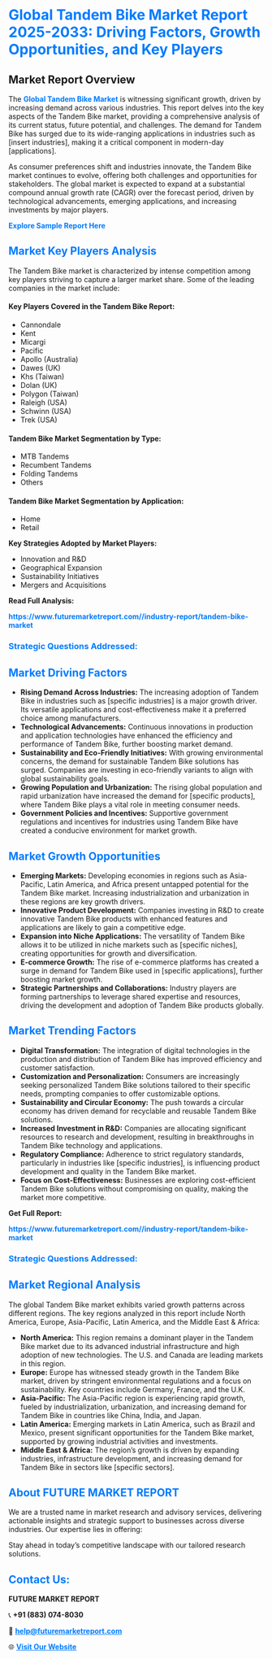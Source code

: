 <h1 style="color: #007BFF;">Global Tandem Bike Market Report 2025-2033: Driving Factors, Growth Opportunities, and Key Players</h1>

<section id="overview">
<h2>Market Report Overview</h2>
<p>The <a href="https://www.futuremarketreport.com//industry-report/tandem-bike-market" style="color: #007BFF; text-decoration: none;"><strong>Global Tandem Bike Market</strong></a> is witnessing significant growth, driven by increasing demand across various industries. This report delves into the key aspects of the Tandem Bike market, providing a comprehensive analysis of its current status, future potential, and challenges. The demand for Tandem Bike has surged due to its wide-ranging applications in industries such as [insert industries], making it a critical component in modern-day [applications].</p>
<p>As consumer preferences shift and industries innovate, the Tandem Bike market continues to evolve, offering both challenges and opportunities for stakeholders. The global market is expected to expand at a substantial compound annual growth rate (CAGR) over the forecast period, driven by technological advancements, emerging applications, and increasing investments by major players.</p>
</section>

<section id="overview">
<p><a href="https://www.futuremarketreport.com//request-sample/reportId=83711" style="color: #007BFF; text-decoration: none;"><strong>Explore Sample Report Here</strong></a></p>
</section>

<section id="key-players">
<h2 style="color: #007BFF;">Market Key Players Analysis</h2>
<p>The Tandem Bike market is characterized by intense competition among key players striving to capture a larger market share. Some of the leading companies in the market include:</p>
<h4>Key Players Covered in the Tandem Bike Report:</h4>
<ul><li>Cannondale</li><li>Kent</li><li>Micargi</li><li>Pacific</li><li>Apollo (Australia)</li><li>Dawes (UK)</li><li>Khs (Taiwan)</li><li>Dolan (UK)</li><li>Polygon (Taiwan)</li><li>Raleigh (USA)</li><li>Schwinn (USA)</li><li>Trek (USA)</li></ul>
<h4>Tandem Bike Market Segmentation by Type:</h4>
<ul><li>MTB Tandems</li><li>Recumbent Tandems</li><li>Folding Tandems</li><li>Others</li></ul>

<h4>Tandem Bike Market Segmentation by Application:</h4>
<ul><li>Home</li><li>Retail</li></ul>
<p><strong>Key Strategies Adopted by Market Players:</strong></p>
<ul>
<li>Innovation and R&D</li>
<li>Geographical Expansion</li>
<li>Sustainability Initiatives</li>
<li>Mergers and Acquisitions</li>
</ul>
</section>

<section>
<p><strong>Read Full Analysis: </strong></p><a href="https://www.futuremarketreport.com//industry-report/tandem-bike-market" style="color: #007BFF; text-decoration: none;"><strong>https://www.futuremarketreport.com//industry-report/tandem-bike-market</strong></a>
<h3 style="color: #007BFF;">Strategic Questions Addressed:</h3>
</section>

<section id="driving-factors">
<h2 style="color: #007BFF;">Market Driving Factors</h2>
<ul>
<li><strong>Rising Demand Across Industries:</strong> The increasing adoption of Tandem Bike in industries such as [specific industries] is a major growth driver. Its versatile applications and cost-effectiveness make it a preferred choice among manufacturers.</li>
<li><strong>Technological Advancements:</strong> Continuous innovations in production and application technologies have enhanced the efficiency and performance of Tandem Bike, further boosting market demand.</li>
<li><strong>Sustainability and Eco-Friendly Initiatives:</strong> With growing environmental concerns, the demand for sustainable Tandem Bike solutions has surged. Companies are investing in eco-friendly variants to align with global sustainability goals.</li>
<li><strong>Growing Population and Urbanization:</strong> The rising global population and rapid urbanization have increased the demand for [specific products], where Tandem Bike plays a vital role in meeting consumer needs.</li>
<li><strong>Government Policies and Incentives:</strong> Supportive government regulations and incentives for industries using Tandem Bike have created a conducive environment for market growth.</li>
</ul>
</section>

<section id="growth-opportunities">
<h2 style="color: #007BFF;">Market Growth Opportunities</h2>
<ul>
<li><strong>Emerging Markets:</strong> Developing economies in regions such as Asia-Pacific, Latin America, and Africa present untapped potential for the Tandem Bike market. Increasing industrialization and urbanization in these regions are key growth drivers.</li>
<li><strong>Innovative Product Development:</strong> Companies investing in R&D to create innovative Tandem Bike products with enhanced features and applications are likely to gain a competitive edge.</li>
<li><strong>Expansion into Niche Applications:</strong> The versatility of Tandem Bike allows it to be utilized in niche markets such as [specific niches], creating opportunities for growth and diversification.</li>
<li><strong>E-commerce Growth:</strong> The rise of e-commerce platforms has created a surge in demand for Tandem Bike used in [specific applications], further boosting market growth.</li>
<li><strong>Strategic Partnerships and Collaborations:</strong> Industry players are forming partnerships to leverage shared expertise and resources, driving the development and adoption of Tandem Bike products globally.</li>
</ul>
</section>

<section id="trending-factors">
<h2 style="color: #007BFF;">Market Trending Factors</h2>
<ul>
<li><strong>Digital Transformation:</strong> The integration of digital technologies in the production and distribution of Tandem Bike has improved efficiency and customer satisfaction.</li>
<li><strong>Customization and Personalization:</strong> Consumers are increasingly seeking personalized Tandem Bike solutions tailored to their specific needs, prompting companies to offer customizable options.</li>
<li><strong>Sustainability and Circular Economy:</strong> The push towards a circular economy has driven demand for recyclable and reusable Tandem Bike solutions.</li>
<li><strong>Increased Investment in R&D:</strong> Companies are allocating significant resources to research and development, resulting in breakthroughs in Tandem Bike technology and applications.</li>
<li><strong>Regulatory Compliance:</strong> Adherence to strict regulatory standards, particularly in industries like [specific industries], is influencing product development and quality in the Tandem Bike market.</li>
<li><strong>Focus on Cost-Effectiveness:</strong> Businesses are exploring cost-efficient Tandem Bike solutions without compromising on quality, making the market more competitive.</li>
</ul>
</section>

<section>
<p><strong>Get Full Report: </strong></p><a href="https://www.futuremarketreport.com//industry-report/tandem-bike-market" style="color: #007BFF; text-decoration: none;"><strong>https://www.futuremarketreport.com//industry-report/tandem-bike-market</strong></a>
<h3 style="color: #007BFF;">Strategic Questions Addressed:</h3>
</section>


<section id="regional-analysis">
<h2 style="color: #007BFF;">Market Regional Analysis</h2>
<p>The global Tandem Bike market exhibits varied growth patterns across different regions. The key regions analyzed in this report include North America, Europe, Asia-Pacific, Latin America, and the Middle East & Africa:</p>
<ul>
<li><strong>North America:</strong> This region remains a dominant player in the Tandem Bike market due to its advanced industrial infrastructure and high adoption of new technologies. The U.S. and Canada are leading markets in this region.</li>
<li><strong>Europe:</strong> Europe has witnessed steady growth in the Tandem Bike market, driven by stringent environmental regulations and a focus on sustainability. Key countries include Germany, France, and the U.K.</li>
<li><strong>Asia-Pacific:</strong> The Asia-Pacific region is experiencing rapid growth, fueled by industrialization, urbanization, and increasing demand for Tandem Bike in countries like China, India, and Japan.</li>
<li><strong>Latin America:</strong> Emerging markets in Latin America, such as Brazil and Mexico, present significant opportunities for the Tandem Bike market, supported by growing industrial activities and investments.</li>
<li><strong>Middle East & Africa:</strong> The region’s growth is driven by expanding industries, infrastructure development, and increasing demand for Tandem Bike in sectors like [specific sectors].</li>
</ul>
</section>

<footer>
<h2 style="color: #007BFF;">About FUTURE MARKET REPORT</h2>
<p>We are a trusted name in market research and advisory services, delivering actionable insights and strategic support to businesses across diverse industries. Our expertise lies in offering:</p>

<p>Stay ahead in today’s competitive landscape with our tailored research solutions.</p>

<h2 style="color: #007BFF;">Contact Us:</h2>
<p><strong>FUTURE MARKET REPORT</strong></p>
<p>📞 <strong>+91 (883) 074-8030</strong></p>
<p>📧 <strong><a href="mailto:help@futuremarketreport.com" style="color: #007BFF;">help@futuremarketreport.com</a></strong></p>
<p>🌐 <strong><a href="https://www.futuremarketreport.com/" style="color: #007BFF;">Visit Our Website</a></strong></p>
</footer>
